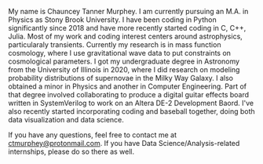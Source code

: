 My name is Chauncey Tanner Murphey. I am currently pursuing an M.A. in Physics as Stony Brook University. I have been coding in Python significantly since 2018 and have more recently started coding in C, C++, Julia. Most of my work and coding interest centers around astrophysics, particularaly transients. Currently my research is in mass function cosmology, where I use gravitational wave data to put constraints on cosmological parameters.
I got my undergraduate degree in Astronomy from the University of Illinois in 2020, where I did research on modeling probability distributions of supernovae in the Milky Way Galaxy. I also obtained a minor in Physics and another in Computer Engineering. Part of that degree involved collaborating to produce a digital guitar effects board written in SystemVerilog to work on an Altera DE-2 Development Baord. I've also recently started incorporating coding and baseball together, doing both data visualization and data science.

If you have any questions, feel free to contact me at ctmurphey@protonmail.com. If you have Data Science/Analysis-related internships, please do so there as well.
